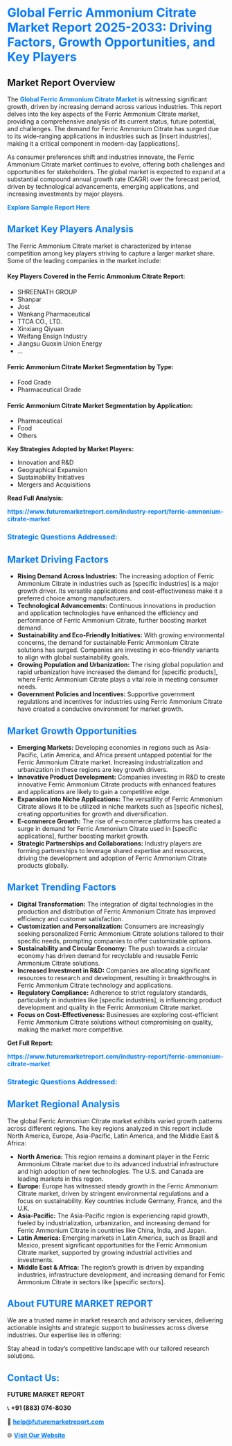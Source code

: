 <h1 style="color: #007BFF;">Global Ferric Ammonium Citrate Market Report 2025-2033: Driving Factors, Growth Opportunities, and Key Players</h1>

<section id="overview">
<h2>Market Report Overview</h2>
<p>The <a href="https://www.futuremarketreport.com/industry-report/ferric-ammonium-citrate-market" style="color: #007BFF; text-decoration: none;"><strong>Global Ferric Ammonium Citrate Market</strong></a> is witnessing significant growth, driven by increasing demand across various industries. This report delves into the key aspects of the Ferric Ammonium Citrate market, providing a comprehensive analysis of its current status, future potential, and challenges. The demand for Ferric Ammonium Citrate has surged due to its wide-ranging applications in industries such as [insert industries], making it a critical component in modern-day [applications].</p>
<p>As consumer preferences shift and industries innovate, the Ferric Ammonium Citrate market continues to evolve, offering both challenges and opportunities for stakeholders. The global market is expected to expand at a substantial compound annual growth rate (CAGR) over the forecast period, driven by technological advancements, emerging applications, and increasing investments by major players.</p>
</section>

<section id="overview">
<p><a href="https://www.futuremarketreport.com/request-sample/reportId=98143" style="color: #007BFF; text-decoration: none;"><strong>Explore Sample Report Here</strong></a></p>
</section>

<section id="key-players">
<h2 style="color: #007BFF;">Market Key Players Analysis</h2>
<p>The Ferric Ammonium Citrate market is characterized by intense competition among key players striving to capture a larger market share. Some of the leading companies in the market include:</p>
<h4>Key Players Covered in the Ferric Ammonium Citrate Report:</h4>
<ul><li>SHREENATH GROUP</li><li>Shanpar</li><li>Jost</li><li>Wankang Pharmaceutical</li><li>TTCA CO., LTD.</li><li>Xinxiang Qiyuan</li><li>Weifang Ensign Industry</li><li>Jiangsu Guoxin Union Energy</li><li>...</li></ul>
<h4>Ferric Ammonium Citrate Market Segmentation by Type:</h4>
<ul><li>Food Grade</li><li>Pharmaceutical Grade</li></ul>

<h4>Ferric Ammonium Citrate Market Segmentation by Application:</h4>
<ul><li>Pharmaceutical</li><li>Food</li><li>Others</li></ul>
<p><strong>Key Strategies Adopted by Market Players:</strong></p>
<ul>
<li>Innovation and R&D</li>
<li>Geographical Expansion</li>
<li>Sustainability Initiatives</li>
<li>Mergers and Acquisitions</li>
</ul>
</section>

<section>
<p><strong>Read Full Analysis: </strong></p><a href="https://www.futuremarketreport.com/industry-report/ferric-ammonium-citrate-market" style="color: #007BFF; text-decoration: none;"><strong>https://www.futuremarketreport.com/industry-report/ferric-ammonium-citrate-market</strong></a>
<h3 style="color: #007BFF;">Strategic Questions Addressed:</h3>
</section>

<section id="driving-factors">
<h2 style="color: #007BFF;">Market Driving Factors</h2>
<ul>
<li><strong>Rising Demand Across Industries:</strong> The increasing adoption of Ferric Ammonium Citrate in industries such as [specific industries] is a major growth driver. Its versatile applications and cost-effectiveness make it a preferred choice among manufacturers.</li>
<li><strong>Technological Advancements:</strong> Continuous innovations in production and application technologies have enhanced the efficiency and performance of Ferric Ammonium Citrate, further boosting market demand.</li>
<li><strong>Sustainability and Eco-Friendly Initiatives:</strong> With growing environmental concerns, the demand for sustainable Ferric Ammonium Citrate solutions has surged. Companies are investing in eco-friendly variants to align with global sustainability goals.</li>
<li><strong>Growing Population and Urbanization:</strong> The rising global population and rapid urbanization have increased the demand for [specific products], where Ferric Ammonium Citrate plays a vital role in meeting consumer needs.</li>
<li><strong>Government Policies and Incentives:</strong> Supportive government regulations and incentives for industries using Ferric Ammonium Citrate have created a conducive environment for market growth.</li>
</ul>
</section>

<section id="growth-opportunities">
<h2 style="color: #007BFF;">Market Growth Opportunities</h2>
<ul>
<li><strong>Emerging Markets:</strong> Developing economies in regions such as Asia-Pacific, Latin America, and Africa present untapped potential for the Ferric Ammonium Citrate market. Increasing industrialization and urbanization in these regions are key growth drivers.</li>
<li><strong>Innovative Product Development:</strong> Companies investing in R&D to create innovative Ferric Ammonium Citrate products with enhanced features and applications are likely to gain a competitive edge.</li>
<li><strong>Expansion into Niche Applications:</strong> The versatility of Ferric Ammonium Citrate allows it to be utilized in niche markets such as [specific niches], creating opportunities for growth and diversification.</li>
<li><strong>E-commerce Growth:</strong> The rise of e-commerce platforms has created a surge in demand for Ferric Ammonium Citrate used in [specific applications], further boosting market growth.</li>
<li><strong>Strategic Partnerships and Collaborations:</strong> Industry players are forming partnerships to leverage shared expertise and resources, driving the development and adoption of Ferric Ammonium Citrate products globally.</li>
</ul>
</section>

<section id="trending-factors">
<h2 style="color: #007BFF;">Market Trending Factors</h2>
<ul>
<li><strong>Digital Transformation:</strong> The integration of digital technologies in the production and distribution of Ferric Ammonium Citrate has improved efficiency and customer satisfaction.</li>
<li><strong>Customization and Personalization:</strong> Consumers are increasingly seeking personalized Ferric Ammonium Citrate solutions tailored to their specific needs, prompting companies to offer customizable options.</li>
<li><strong>Sustainability and Circular Economy:</strong> The push towards a circular economy has driven demand for recyclable and reusable Ferric Ammonium Citrate solutions.</li>
<li><strong>Increased Investment in R&D:</strong> Companies are allocating significant resources to research and development, resulting in breakthroughs in Ferric Ammonium Citrate technology and applications.</li>
<li><strong>Regulatory Compliance:</strong> Adherence to strict regulatory standards, particularly in industries like [specific industries], is influencing product development and quality in the Ferric Ammonium Citrate market.</li>
<li><strong>Focus on Cost-Effectiveness:</strong> Businesses are exploring cost-efficient Ferric Ammonium Citrate solutions without compromising on quality, making the market more competitive.</li>
</ul>
</section>

<section>
<p><strong>Get Full Report: </strong></p><a href="https://www.futuremarketreport.com/industry-report/ferric-ammonium-citrate-market" style="color: #007BFF; text-decoration: none;"><strong>https://www.futuremarketreport.com/industry-report/ferric-ammonium-citrate-market</strong></a>
<h3 style="color: #007BFF;">Strategic Questions Addressed:</h3>
</section>


<section id="regional-analysis">
<h2 style="color: #007BFF;">Market Regional Analysis</h2>
<p>The global Ferric Ammonium Citrate market exhibits varied growth patterns across different regions. The key regions analyzed in this report include North America, Europe, Asia-Pacific, Latin America, and the Middle East & Africa:</p>
<ul>
<li><strong>North America:</strong> This region remains a dominant player in the Ferric Ammonium Citrate market due to its advanced industrial infrastructure and high adoption of new technologies. The U.S. and Canada are leading markets in this region.</li>
<li><strong>Europe:</strong> Europe has witnessed steady growth in the Ferric Ammonium Citrate market, driven by stringent environmental regulations and a focus on sustainability. Key countries include Germany, France, and the U.K.</li>
<li><strong>Asia-Pacific:</strong> The Asia-Pacific region is experiencing rapid growth, fueled by industrialization, urbanization, and increasing demand for Ferric Ammonium Citrate in countries like China, India, and Japan.</li>
<li><strong>Latin America:</strong> Emerging markets in Latin America, such as Brazil and Mexico, present significant opportunities for the Ferric Ammonium Citrate market, supported by growing industrial activities and investments.</li>
<li><strong>Middle East & Africa:</strong> The region’s growth is driven by expanding industries, infrastructure development, and increasing demand for Ferric Ammonium Citrate in sectors like [specific sectors].</li>
</ul>
</section>

<footer>
<h2 style="color: #007BFF;">About FUTURE MARKET REPORT</h2>
<p>We are a trusted name in market research and advisory services, delivering actionable insights and strategic support to businesses across diverse industries. Our expertise lies in offering:</p>

<p>Stay ahead in today’s competitive landscape with our tailored research solutions.</p>

<h2 style="color: #007BFF;">Contact Us:</h2>
<p><strong>FUTURE MARKET REPORT</strong></p>
<p>📞 <strong>+91 (883) 074-8030</strong></p>
<p>📧 <strong><a href="mailto:help@futuremarketreport.com" style="color: #007BFF;">help@futuremarketreport.com</a></strong></p>
<p>🌐 <strong><a href="https://www.futuremarketreport.com/" style="color: #007BFF;">Visit Our Website</a></strong></p>
</footer>